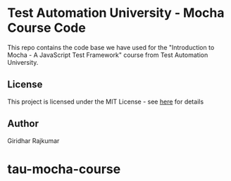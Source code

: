# Test Automation University - Mocha Course Code

This repo contains the code base we have used for the "Introduction to Mocha - A JavaScript Test Framework" course from Test Automation University.

## License

This project is licensed under the MIT License - see [here](https://mit-license.org/) for details

## Author
Giridhar Rajkumar
# tau-mocha-course
